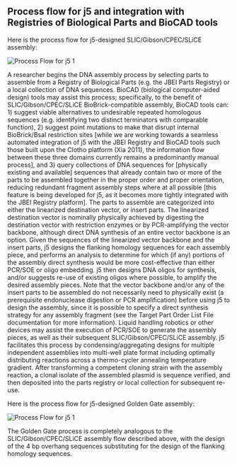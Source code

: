 ## Process flow for j5 and integration with Registries of Biological Parts and BioCAD tools

Here is the process flow for j5-designed SLIC/Gibson/CPEC/SLiCE assembly:

![Process Flow for j5 1](https://dl.dropbox.com/s/xgqbw5cuvowu19e/pastedImage11.png)

A researcher begins the DNA assembly process by selecting parts to assemble from a Registry of Biological Parts (e.g. the JBEI Parts Registry) or a local collection of DNA sequences. BioCAD (biological computer-aided design) tools may assist this process; specifically, to the benefit of SLIC/Gibson/CPEC/SLiCE BioBrick-compatible assembly, BioCAD tools can: 1) suggest viable alternatives to undesirable repeated homologous sequences (e.g. identifying two distinct terminators with comparable function), 2) suggest point mutations to make that disrupt internal BioBrick/BsaI restriction sites [while we are working towards a seamless automated integration of j5 with the JBEI Registry and BioCAD tools such those built upon the Clotho platform (Xia 2011), the information flow between these three domains currently remains a predominantly manual process], and 3) query collections of DNA sequences for [physically existing and available] sequences that already contain two or more of the parts to be assembled together in the proper order and proper orientation, reducing redundant fragment assembly steps where at all possible [this feature is being developed for j5, as it becomes more tightly integrated with the JBEI Registry platform]. The parts to assemble are categorized into either the linearized destination vector, or insert parts. The linearized destination vector is nominally physically achieved by digesting the destination vector with restriction enzymes or by PCR-amplifying the vector backbone, although direct DNA synthesis of an entire vector backbone is an option. Given the sequences of the linearized vector backbone and the insert parts, j5 designs the flanking homology sequences for each assembly piece, and performs an analysis to determine for which (if any) portions of the assembly direct synthesis would be more cost-effective than either PCR/SOE or oligo embedding. j5 then designs DNA oligos for synthesis, and/or suggests re-use of existing oligos where possible, to amplify the desired assembly pieces. Note that the vector backbone and/or any of the insert parts to be assembled do not necessarily need to physically exist (a prerequisite endonuclease digestion or PCR amplification) before using j5 to design the assembly, since it is possible to specify a direct synthesis strategy for any assembly fragment (see the Target Part Order List File documentation for more information). Liquid handling robotics or other devices may assist the execution of PCR/SOE to generate the assembly pieces, as well as their subsequent SLIC/Gibson/CPEC/SLiCE assembly. j5 facilitates this process by condensing/aggregating designs for multiple independent assemblies into multi-well plate format including optimally distributing reactions across a thermo-cycler annealing temperature gradient. After transforming a competent cloning strain with the assembly reaction, a clonal isolate of the assembled plasmid is sequence verified, and then deposited into the parts registry or local collection for subsequent re-use.

Here is the process flow for j5-designed Golden Gate assembly:

![Process Flow for j5 1](https://dl.dropbox.com/s/9upwadmny4wwhhp/pastedImage12.png)

The Golden Gate process is completely analogous to the SLIC/Gibson/CPEC/SLiCE assembly flow described above, with the design of the 4 bp overhang sequences substituting for the design of the flanking homology sequences.